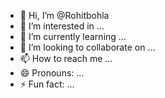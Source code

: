 - 👋 Hi, I’m @Rohitbohla
- 👀 I’m interested in ...
- 🌱 I’m currently learning ...
- 💞️ I’m looking to collaborate on ...
- 📫 How to reach me ...
- 😄 Pronouns: ...
- ⚡ Fun fact: ...

<!---
Rohitbohla/Rohitbohla is a ✨ special ✨ repository because its `README.md` (this file) appears on your GitHub profile.
You can click the Preview link to take a look at your changes.
--->
